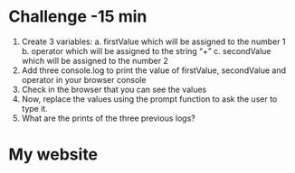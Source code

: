 # Challenge -15 min
1. Create 3 variables:
a. firstValue which will be assigned to the number 1
b. operator which will be assigned to the string “+”
c. secondValue which will be assigned to the number 2
2. Add three console.log to print the value of firstValue,
secondValue and operator in your browser console
3. Check in the browser that you can see the values
4. Now, replace the values using the prompt function to ask
the user to type it.
5. What are the prints of the three previous logs?

<!DOCTYPE html>
<html lang="en">
  <head>
    <meta charset="UTF-8" />
    <meta name="viewport" content="width=device-width, initial-scale=1.0" />
    <title>Document</title>
  </head>
  <body>
    <h1>My website</h1>
    <script>
      let firstValue = prompt("Tell me your number");
      let operator = "+";
      let secondValue = prompt("Tell me your second value");;
      if (operator === "+") {
        
      }
    </script>
  </body>
</html>

------------------------------------------------------------------------------------------
Challenge - 10min number 1
1. Back to our calculator :
2. Remove the three console.log(...) from your code
3. Add a console.log of firstValue + secondValue: what is the
print?
4. Why?
5. Convert the values from string to number with the function
parseInt, eg: value = parseInt(value);
6. Now what is the print of the log?

<!DOCTYPE html>
<html lang="en">
  <head>
    <meta charset="UTF-8" />
    <meta name="viewport" content="width=device-width, initial-scale=1.0" />
    <title>Document</title>
  </head>
  <body>
    <h1>My website</h1>
    <script>
      let firstValue = 1;
      let operator = "+";
      let secondValue = 2;
      console.log(firstValue + secondValue);

      if (operator === "+") {
      }
    </script>
  </body>
</html>







------------------------------------------------------------------------------------------

# Challenge -10 min number 2
1. Remove the previous console.log(...) from your code
2. Now you will add a condition on the value of the operator :
3. First you will test if the operator is equal to "+" If so, do a
console.log of firstValue + secondValue.
4. Then, in any other case, do a console.log of firstValue -
secondValue.


<!DOCTYPE html>
<html lang="en">
  <head>
    <meta charset="UTF-8" />
    <meta name="viewport" content="width=device-width, initial-scale=1.0" />
    <title>Document</title>
  </head>
  <body>
    <h1>My website</h1>
    <script>
      let firstValue = 1;
      let operator = "-";
      let secondValue = 2;
      if (operator === "+") {
        console.log(firstValue + secondValue);
      } else {
        console.log(firstValue - secondValue);
      }
    </script>
  </body>
</html>
